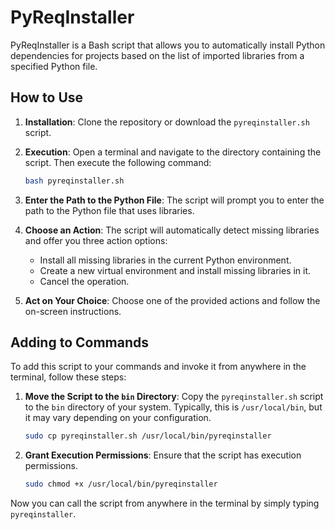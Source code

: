 # PyReqInstaller

PyReqInstaller is a Bash script that allows you to automatically install Python dependencies for projects based on the list of imported libraries from a specified Python file.

## How to Use

1. **Installation**: Clone the repository or download the `pyreqinstaller.sh` script.

2. **Execution**: Open a terminal and navigate to the directory containing the script. Then execute the following command:
    ```bash
    bash pyreqinstaller.sh
    ```

3. **Enter the Path to the Python File**: The script will prompt you to enter the path to the Python file that uses libraries.

4. **Choose an Action**: The script will automatically detect missing libraries and offer you three action options:
    - Install all missing libraries in the current Python environment.
    - Create a new virtual environment and install missing libraries in it.
    - Cancel the operation.

5. **Act on Your Choice**: Choose one of the provided actions and follow the on-screen instructions.

## Adding to Commands

To add this script to your commands and invoke it from anywhere in the terminal, follow these steps:

1. **Move the Script to the `bin` Directory**: Copy the `pyreqinstaller.sh` script to the `bin` directory of your system. Typically, this is `/usr/local/bin`, but it may vary depending on your configuration.

    ```bash
    sudo cp pyreqinstaller.sh /usr/local/bin/pyreqinstaller
    ```

2. **Grant Execution Permissions**: Ensure that the script has execution permissions.

    ```bash
    sudo chmod +x /usr/local/bin/pyreqinstaller
    ```

Now you can call the script from anywhere in the terminal by simply typing `pyreqinstaller`.
